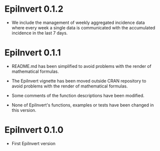 # EpiInvert 0.1.2

* We include the management of weekly aggregated incidence data where every 
week a single data is communicated with the accumulated incidence in the last 7 days. 

# EpiInvert 0.1.1

* README.md has been simplified to avoid problems with the render of mathematical 
formulas.

* The EpiInvert vignette has been moved outside CRAN repository to avoid problems 
with the render of mathematical formulas.

* Some comments of the function descriptions have been modified.

* None of EpiInvert's functions, examples or tests have been changed in this version.

# EpiInvert 0.1.0

* First EpiInvert version